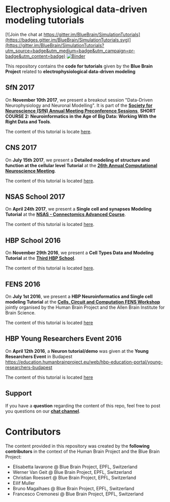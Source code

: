 # Electrophysiological data-driven modeling tutorials

[![Join the chat at https://gitter.im/BlueBrain/SimulationTutorials](https://badges.gitter.im/BlueBrain/SimulationTutorials.svg)](https://gitter.im/BlueBrain/SimulationTutorials?utm_source=badge&utm_medium=badge&utm_campaign=pr-badge&utm_content=badge)
[![Binder](http://mybinder.org/badge.svg)](http://mybinder.org/repo/BlueBrain/SimulationTutorials)

This repository contains the **code for tutorials** given by the **Blue Brain Project** related to **electrophysiological data-driven modeling**

## SfN 2017

On **November 10th 2017**, we present a breakout session "Data-Driven Neurophysiology and Neuronal Modelling". It is part of the [**Society for Neuroscience (SfN) Annual Meeting Preconference Sessions**](https://www.sfn.org/annual-meeting/neuroscience-2017/sessions-and-events/sfn-preconference-sessions), **SHORT COURSE 2: Neuroinformatics in the Age of Big Data: Working With the Right Data and Tools**.

The content of this tutorial is locate [here](SFN2017/). 

## CNS 2017

On **July 15th 2017**, we present a **Detailed modeling of structure and function at the cellular level Tutorial** at the
[**26th Annual Computational Neuroscience Meeting**](http://www.cnsorg.org/cns-2017-tutorials).

The content of this tutorial is located [here](CNS2017/).


## NSAS School 2017

On **April 24th 2017**, we present a **Single cell and synapses Modeling Tutorial** at the 
[**NSAS - Connectomics Advanced Course**](http://www.nsas.it/courses-workshops/advanced-courses/connectomics/).

The content of this tutorial is located [here](NSAS2017/).


## HBP School 2016

On **November 29th 2016**, we present a **Cell Types Data and Modeling Tutorial** at the 
[**Third HBP School**](https://education.humanbrainproject.eu/web/third-hbp-school).

The content of this tutorial is located [here](HBPSchool2016/).

## FENS 2016

On **July 1st 2016**, we present a **HBP Neuroinformatics and Single cell modeling Tutorial** at the 
[**Cells, Circuit and Computation FENS Workshop**](http://www.alleninstitute.org/what-we-do/brain-science/events-training/events/fens-2016/)
jointly organised by the Human Brain Project and the Allen Brain Institute for Brain Science.

The content of this tutorial is located [here](FENS2016/)

## HBP Young Researchers Event 2016

On **April 12th 2016**, a **Neuron tutorial/demo** was given at the **Young Researchers Event** in Budapest https://education.humanbrainproject.eu/web/hbp-education-portal/young-researchers-budapest

The content of this tutorial is located [here](YRE2016/)

## Support

If you have a **question** regarding the content of this repo, feel free to post you questions on our [**chat channel**](https://gitter.im/BlueBrain/SimulationTutorials).

# Contributors

The content provided in this repository was created by the **following contributors** in the context of the Human Brain Project and the Blue Brain Project:

* Elisabetta Iavarone @ Blue Brain Project, EPFL, Switzerland
* Werner Van Geit @ Blue Brain Project, EPFL, Switzerland
* Christian Roessert @ Blue Brain Project, EPFL, Switzerland
* Eilif Muller
* Bruno Magalhaes @ Blue Brain Project, EPFL, Switzerland
* Francesco Cremonesi @ Blue Brain Project, EPFL, Switzerland
